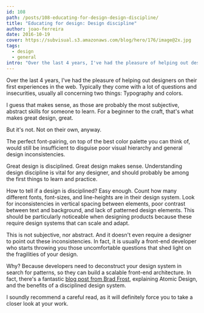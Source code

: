 ```yaml
---
id: 108
path: /posts/108-educating-for-design-design-discipline/
title: "Educating for design: Design discipline"
author: joao-ferreira
date: 2016-10-19
cover: https://subvisual.s3.amazonaws.com/blog/hero/176/image@2x.jpg
tags:
  - design
  - general
intro: "Over the last 4 years, I've had the pleasure of helping out designers on their first experiences in the web. Typically they come with a lot of questions and insecurities, usually all concerning two things: Typography and colors."
---
```


Over the last 4 years, I've had the pleasure of helping out designers on their first experiences in the web. Typically they come with a lot of questions and insecurities, usually all concerning two things: Typography and colors. 

I guess that makes sense, as those are probably the most subjective, abstract skills for someone to learn. For a beginner to the craft, that's what makes great design, great. 

But it's not. Not on their own, anyway.

The perfect font-pairing, on top of the best color palette you can think of, would still be insufficient to disguise poor visual hierarchy and general design inconsistencies. 

Great design is disciplined. Great design makes sense. Understanding design discipline is vital for any designer, and should probably be among the first things to learn and practice. 

How to tell if a design is disciplined? Easy enough. Count how many different fonts, font-sizes, and line-heights are in their design system. Look for inconsistencies in vertical spacing between elements, poor contrast between text and background, and lack of patterned design elements. This should be particularly noticeable when designing products because these require design systems that can scale and adapt. 

This is not subjective, nor abstract. And it doesn't even require a designer to point out these inconsistencies. In fact, it is usually a front-end developer who starts throwing you those uncomfortable questions that shed light on the fragilities of your design. 

Why? Because developers need to deconstruct your design system in search for patterns, so they can build a scalable front-end architecture. In fact, there's a fantastic [blog post from Brad Frost](http://bradfrost.com/blog/post/atomic-web-design/), explaining Atomic Design, and the benefits of a disciplined design system. 

I soundly recommend a careful read, as it will definitely force you to take a closer look at your work.

